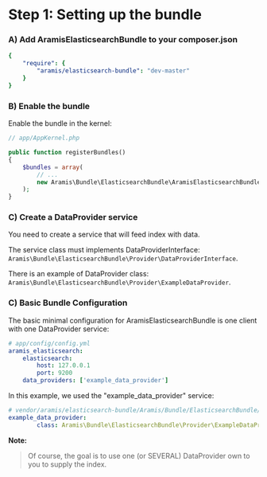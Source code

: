 Step 1: Setting up the bundle
=============================
### A) Add AramisElasticsearchBundle to your composer.json

```yaml
{
    "require": {
        "aramis/elasticsearch-bundle": "dev-master"
    }
}
```

### B) Enable the bundle

Enable the bundle in the kernel:

```php
// app/AppKernel.php

public function registerBundles()
{
    $bundles = array(
        // ...
        new Aramis\Bundle\ElasticsearchBundle\AramisElasticsearchBundle(),
    );
}
```

### C) Create a DataProvider service

You need to create a service that will feed index with data.

The service class must implements DataProviderInterface: `Aramis\Bundle\ElasticsearchBundle\Provider\DataProviderInterface`.

There is an example of DataProvider class: `Aramis\Bundle\ElasticsearchBundle\Provider\ExampleDataProvider`.

### C) Basic Bundle Configuration

The basic minimal configuration for AramisElasticsearchBundle is one client with one DataProvider service:

```yaml
# app/config/config.yml
aramis_elasticsearch:
    elasticsearch:
        host: 127.0.0.1
        port: 9200
    data_providers: ['example_data_provider']
```

In this example, we used the "example_data_provider" service:

```yaml
# vendor/aramis/elasticsearch-bundle/Aramis/Bundle/ElasticsearchBundle/Resources/config/services.yml
example_data_provider:
        class: Aramis\Bundle\ElasticsearchBundle\Provider\ExampleDataProvider
```

**Note:**

> Of course, the goal is to use one (or SEVERAL) DataProvider own to you to supply the index.